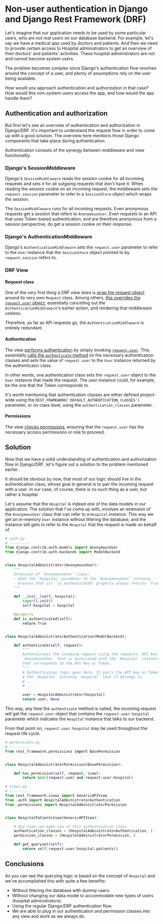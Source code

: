 # Non-user authentication in Django and Django Rest Framework (DRF)

Let's imagine that our application needs to be used by some particular users, who
are not real users on our database backend.
For example, let's say we have a medical app used by doctors and patients. And
then we need to provide certain access to Hospital administrators to get an
overview of their doctors' and patients' activities. These hospital administrators
are not and cannot become system users.

The problem becomes complex since Django's authentication flow revolves around the concept of a user, and plenty of assumptions rely on the user being available.

How would you approach authentication and authorization in that case? How would
this non-system users access the app, and how would the app handle them?

## Authentication and authorization

But first let's see an overview of authentication and authorization in Django/DRF. It's important to
understand the request flow in order to come up with a good solution. The
overview here mentions those Django components that take place during
authentication.

Authentication consists of the synergy between middleware and view
functionality.

### Django's SessionMiddleware
Django's `SessionMiddleware` reads the session cookie for all incoming
requests and sets it for all outgoing requests that don't have it.
When reading the session cookie on an incoming request, the middleware sets
the `request.session` parameter to refer to a `SessionStore` object which wraps
the session. 

The `SessionMiddleware` runs for all incoming requests. Even anonymous requests get a session that refers to `AnonymousUser`. Even
requests to an API that uses Token-based authentication, and are therefore
anonymous from a session perspective, do get a session cookie on their
response.

### Django's AuthenticationMiddleware
Django's `AuthenticationMiddleware` sets the `request.user` parameter to refer
to the `User` instance that the `SessionStore` object pointed to by
`request.session` refers to.

### DRF View
#### Request class
One of the very first thing a DRF view does is [wrap the request
object](https://github.com/encode/django-rest-framework/blob/c5d9144aef1144825942ddffe0a6af23102ef44a/rest_framework/views.py#L385) around its very own `Request` class. Among others, [this overrides the `request.user` object](https://github.com/encode/django-rest-framework/blob/c5d9144aef1144825942ddffe0a6af23102ef44a/rest_framework/request.py#L220), essentially cancelling out the `AuthenticationMiddleware`'s earlier action, and rendering that middleware useless.

Therefore, as far as API requests go, the `AuthenticationMiddleware` is
entirely redundant.

#### Authentication
The view [performs
authentication](https://github.com/encode/django-rest-framework/blob/c5d9144aef1144825942ddffe0a6af23102ef44a/rest_framework/views.py#L414) by simply invoking [`request.user`](https://github.com/encode/django-rest-framework/blob/c5d9144aef1144825942ddffe0a6af23102ef44a/rest_framework/views.py#L324). This, essentially [calls the `authenticate` method](https://github.com/encode/django-rest-framework/blob/c5d9144aef1144825942ddffe0a6af23102ef44a/rest_framework/request.py#L227) on the necessary authentication classes and sets the value of `request.user` to the `User` instance returned by the authenticator class.

In other words, one authentication class sets the `request.user` object to the `User` instance that made the request. The user instance could, for example, be the one that the Token corresponds to. 

It's worth mentioning that authentication classes are either defined project-wide using the `REST_FRAMEWORK['DEFAULT_AUTHENTICATION_CLASSES']` parameter, or on class level, using the `authentication_classes` parameter.

#### Permissions
The view [checks permissions](https://github.com/encode/django-rest-framework/blob/c5d9144aef1144825942ddffe0a6af23102ef44a/rest_framework/views.py#L415), ensuring that the `request.user` has the necessary access permissions or role to proceed.

## Solution
Now that we have a solid understanding of authentication and authorization flow
in Django/DRF, let's figure out a solution to the problem mentioned earlier.

It should be obvious by now, that most of our logic should live in the
authentication class, whose goal in general is to pair the incoming request
with a user. In our case, of course, there is no such thing as a user, but
rather a hospital. 

Let's assume that the `Hospital` is indeed one of the data models in our
application. The solution that I've come up with, involves an extension of the
`AnonymousUser` class that can refer to a `Hospital` instance. This way we get
an in-memory `User` instance without littering the database, and the instance
still gets to refer to the `Hospital` that the request is made on behalf of.
```python
# auth.py
# ---------
from django.contrib.auth.models import AnonymousUser
from django.contrib.auth.backends import ModelBackend


class HospitalAdministrator(AnonymousUser):
    """
    Extension of `AnonymousUser` class:
    - Adds the `hospital` parameter to the `AnonymousUser` instance.
    - Ensures that its `is_authenticated` property always returns `True`.
    """

    def __init__(self, hospital):
        super().init()
        self.hospital = hospital

    @property
    def is_authenticated(self):
        return True


class HospitalAdministratorAuthentication(ModelBackend):

    def authenticate(self, request):
        """
        Authenticates the incoming request using the requests' API key and creates an
        `AnonymousUser` that is associated with the `Hospital` instance
        that corresponds to the API key or Token.
        """
        # Authentication logic goes here. It pairs the API key or Token with
        # the `Hospital` instance `hospital` that it belongs to.
        # ...
        # ...

        user = HospitalAdministrator(hospital)
        return user, None
```

This way, any time the `authenticate` method is called, the incoming request
will get the `request.user` object that contains the `request.user.hospital`
parameter which indicates the `Hospital` instance that talks to our backend.

From that point on, `request.user.hospital` may be used throughout the request
life cycle.

```python
# permissions.py
# ---------
from rest_framework.permissions import BasePermission


class HospitalAdministratorPermission(BasePermission):

    def has_permission(self, request, view):
        return bool(request.user and request.user.hospital)
```

```python
# views.py
# ---------
from rest_framework.views import GenericAPIView
from .auth import HospitalAdministratorAuthentication
from .permissions import HospitalAdministratorPermission


class HospitalPatientsView(GenericAPIView):

    # Any view can make use of this authentication class
    authentication_classes = (HospitalAdministratorAuthentication, )
    permission_classes = (HospitalAdministratorPermission, )

    def get_queryset(self):
        return self.request.user.hospital.patients()
```

## Conclusions

As you can see the querying logic is based on the concept of `Hospital` and
we've accomplished this with quite a few benefits:
- Without littering the database with dummy users.
- Without changing our data model to accommodate new types of users (hospital
administrators).
- Using the regular Django/DRF authentication flow.
- We are able to plug in our authentication and permission classes into any
    view and work as we always do.
